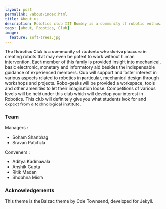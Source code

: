 ```yaml
---
layout: post
permalink: /about/index.html
title: About us
description: Robotics club IIT Bombay is a community of robotic enthusiasts who come together and tinker in the institute.
tags: [about, Robotics, Club]
image:
  feature: soft-trees.jpg
---
```


The Robotics Club is a community of students who derive pleasure in creating robots that may even be potent to work without human intervention. Each member of this family is provided insight into mechanical, basic electronic, monetary and informatory aid besides the indispensable guidance of experienced members. Club will support and foster interest in various aspects related to robotics in particular, mechanical design through workshops and projects. Robo-geeks will be provided a workspace, tools and other amenities to let their imagination loose. Competitions of various levels will be held under this club which will develop your interest in Robotics. This club will definitely give you what students look for and expect from a technological institute. 

### Team
Managers :  
* Soham Shanbhag
* Sravan Patchala

Conveners :  
* Aditya Kadmawala
* Anshik Gupta
* Ritik Madan
* Shobhna Misra


### Acknowledgements
This theme is the Balzac theme by Cole Townsend, developed for Jekyll.
